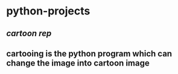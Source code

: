 # python-projects
*cartoon rep*
-------------------
cartooing is the python program which can change the image into cartoon image 
----------------------------------------------------------------------------------
